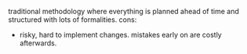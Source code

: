 traditional methodology where everything is planned ahead of time and structured with lots of formalities. 
cons:
* risky, hard to implement changes. mistakes early on are costly afterwards.